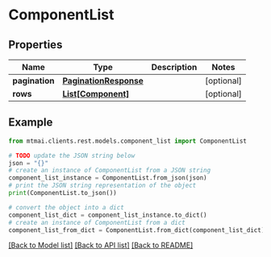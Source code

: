 # ComponentList


## Properties

Name | Type | Description | Notes
------------ | ------------- | ------------- | -------------
**pagination** | [**PaginationResponse**](PaginationResponse.md) |  | [optional] 
**rows** | [**List[Component]**](Component.md) |  | [optional] 

## Example

```python
from mtmai.clients.rest.models.component_list import ComponentList

# TODO update the JSON string below
json = "{}"
# create an instance of ComponentList from a JSON string
component_list_instance = ComponentList.from_json(json)
# print the JSON string representation of the object
print(ComponentList.to_json())

# convert the object into a dict
component_list_dict = component_list_instance.to_dict()
# create an instance of ComponentList from a dict
component_list_from_dict = ComponentList.from_dict(component_list_dict)
```
[[Back to Model list]](../README.md#documentation-for-models) [[Back to API list]](../README.md#documentation-for-api-endpoints) [[Back to README]](../README.md)


